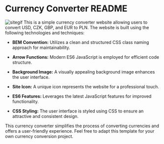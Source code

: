 # Currency Converter README
![sitegif](images/currencyConverter-demo.gif)
This is a simple currency converter website allowing users to convert USD, CZK, GBP, and EUR to PLN. The website is built using the following technologies and techniques:

- **BEM Convention:** Utilizes a clean and structured CSS class naming approach for maintainability.

- **Arrow Functions:** Modern ES6 JavaScript is employed for efficient code structure.

- **Background Image:** A visually appealing background image enhances the user interface.

- **Site Icon:** A unique icon represents the website for a professional touch.

- **ES6 Features:** Leverages the latest JavaScript features for improved functionality.

- **CSS Styling:** The user interface is styled using CSS to ensure an attractive and consistent design.

This currency converter simplifies the process of converting currencies and offers a user-friendly experience. Feel free to adapt this template for your own currency conversion project.
